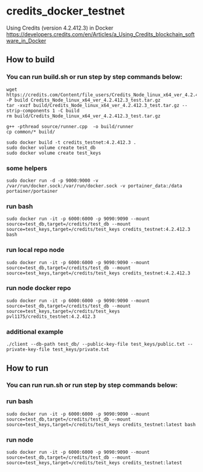 # credits_docker_testnet
Using Credits (version 4.2.412.3) in Docker
https://developers.credits.com/en/Articles/a_Using_Credits_blockchain_software_in_Docker

## How to build
### You can run build.sh or run step by step commands below:
```shell 
wget https://credits.com/Content/file_users/Credits_Node_linux_x64_ver_4.2.412.3_test.tar.gz -P build Credits_Node_linux_x64_ver_4.2.412.3_test.tar.gz
tar -xvzf build/Credits_Node_linux_x64_ver_4.2.412.3_test.tar.gz --strip-components 1 -C build
rm build/Credits_Node_linux_x64_ver_4.2.412.3_test.tar.gz

g++ -pthread source/runner.cpp  -o build/runner
cp common/* build/

sudo docker build -t credits_testnet:4.2.412.3 .
sudo docker volume create test_db
sudo docker volume create test_keys
```
### some helpers
```shell
sudo docker run -d -p 9000:9000 -v /var/run/docker.sock:/var/run/docker.sock -v portainer_data:/data portainer/portainer
```
### run bash
```shell
sudo docker run -it -p 6000:6000 -p 9090:9090 --mount source=test_db,target=/credits/test_db --mount source=test_keys,target=/credits/test_keys credits_testnet:4.2.412.3 bash
```
### run local repo node
```shell
sudo docker run -it -p 6000:6000 -p 9090:9090 --mount source=test_db,target=/credits/test_db --mount source=test_keys,target=/credits/test_keys credits_testnet:4.2.412.3
```
### run node docker repo
```shell
sudo docker run -it -p 6000:6000 -p 9090:9090 --mount source=test_db,target=/credits/test_db --mount source=test_keys,target=/credits/test_keys pvl1175/credits_testnet:4.2.412.3
```
### additional example
```shell
./client --db-path test_db/ --public-key-file test_keys/public.txt --private-key-file test_keys/private.txt
```

## How to run
### You can run run.sh or run step by step commands below:
### run bash
```shell
sudo docker run -it -p 6000:6000 -p 9090:9090 --mount source=test_db,target=/credits/test_db --mount source=test_keys,target=/credits/test_keys credits_testnet:latest bash
```
### run node
```shell
sudo docker run -it -p 6000:6000 -p 9090:9090 --mount source=test_db,target=/credits/test_db --mount source=test_keys,target=/credits/test_keys credits_testnet:latest
```
